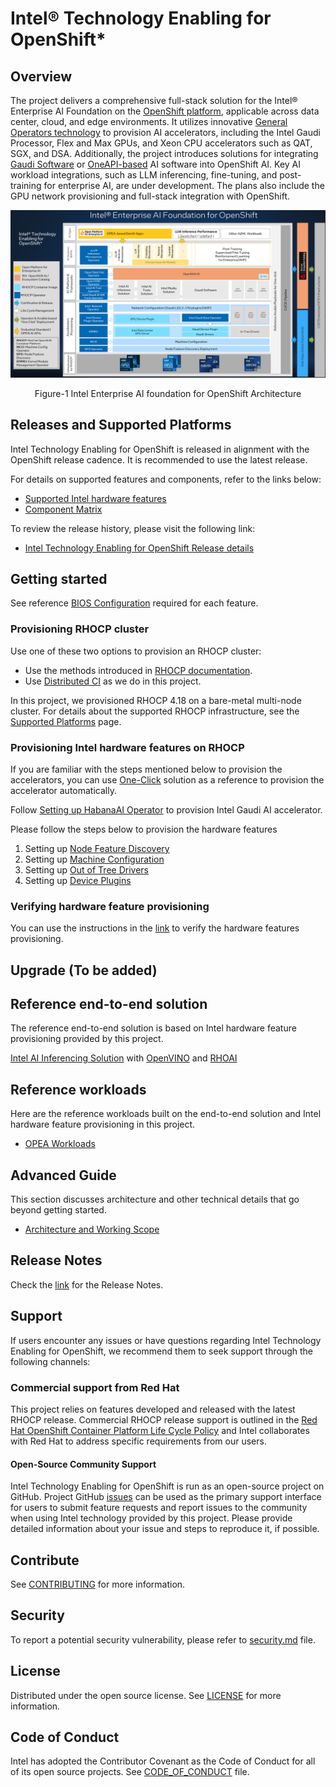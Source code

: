 # Intel® Technology Enabling for OpenShift*
## Overview
The project delivers a comprehensive full-stack solution for the Intel® Enterprise AI Foundation on the [OpenShift platform](https://www.redhat.com/en/technologies/cloud-computing/openshift/container-platform), applicable across data center, cloud, and edge environments. It utilizes innovative [General Operators technology](https://github.com/intel/intel-technology-enabling-for-openshift/wiki/Intel-Technology-Enabling-for-OpenShift-Architecture-and-Working-Scope#architecture-options) to provision AI accelerators, including the Intel Gaudi Processor, Flex and Max GPUs, and Xeon CPU accelerators such as QAT, SGX, and DSA. Additionally, the project introduces solutions for integrating [Gaudi Software](https://docs.habana.ai/en/latest/index.html) or [OneAPI-based](https://www.intel.com/content/www/us/en/developer/tools/oneapi/overview.html#gs.kgdasr) AI software into OpenShift AI. Key AI workload integrations, such as LLM inferencing, fine-tuning, and post-training for enterprise AI, are under development. The plans also include the GPU network provisioning and full-stack integration with OpenShift. 

![Alt text](/docs/images/Intel-Technology-Enabling-for-OpenShift-Architecture.png)

<div align="center">
  Figure-1 Intel Enterprise AI foundation for OpenShift Architecture 
</div>

## Releases and Supported Platforms 
Intel Technology Enabling for OpenShift is released in alignment with the OpenShift release cadence. It is recommended to use the latest release. 

For details on supported features and components, refer to the links below: 
- [Supported Intel hardware features](/docs/supported_platforms.md#supported-intel-hardware-features) 
- [Component Matrix](/docs/supported_platforms.md#component-matrix) 

To review the release history, please visit the following link: 
- [Intel Technology Enabling for OpenShift Release details](/docs/releases.rst)

## Getting started
See reference [BIOS Configuration](/docs/supported_platforms.md#bios-configuration) required for each feature.

### Provisioning RHOCP cluster   
Use one of these two options to provision an RHOCP cluster: 
- Use the methods introduced in [RHOCP documentation](https://docs.redhat.com/en/documentation/openshift_container_platform/4.18/html/installation_overview/ocp-installation-overview). 
- Use [Distributed CI](https://doc.distributed-ci.io/) as we do in this project.  

In this project, we provisioned RHOCP 4.18 on a bare-metal multi-node cluster. For details about the supported RHOCP infrastructure, see the [Supported Platforms](/docs/supported_platforms.md) page.

### Provisioning Intel hardware features on RHOCP
If you are familiar with the steps mentioned below to provision the accelerators, you can use [One-Click](/one_click/README.md) solution as a reference to provision the accelerator automatically.

Follow [Setting up HabanaAI Operator](/gaudi/README.md) to provision Intel Gaudi AI accelerator.  

Please follow the steps below to provision the hardware features 
1. Setting up [Node Feature Discovery](/nfd/README.md) 
2. Setting up [Machine Configuration](/machine_configuration/README.md) 
3. Setting up [Out of Tree Drivers](/kmmo/README.md) 
4. Setting up [Device Plugins](/device_plugins/README.md) 

### Verifying hardware feature provisioning 
You can use the instructions in the [link](/tests/l2/README.md) to verify the hardware features provisioning. 

## Upgrade (To be added) 

## Reference end-to-end solution 
The reference end-to-end solution is based on Intel hardware feature provisioning provided by this project. 

[Intel AI Inferencing Solution](/e2e/inference/README.md) with [OpenVINO](https://github.com/openvinotoolkit/openvino) and [RHOAI](https://www.redhat.com/en/technologies/cloud-computing/openshift/openshift-data-science) 

## Reference workloads 
Here are the reference workloads built on the end-to-end solution and Intel hardware feature provisioning in this project. 
- [OPEA Workloads](workloads/opea/chatqna/README.md)

## Advanced Guide 
This section discusses architecture and other technical details that go beyond getting started. 
- [Architecture and Working Scope](https://github.com/intel/intel-technology-enabling-for-openshift/wiki/Intel-Technology-Enabling-for-OpenShift-Architecture-and-Working-Scope) 

## Release Notes
Check the [link](https://github.com/intel/intel-technology-enabling-for-openshift/releases/) for the Release Notes.  

## Support
If users encounter any issues or have questions regarding Intel Technology Enabling for OpenShift, we recommend them to seek support through the following channels:
### Commercial support from Red Hat 
This project relies on features developed and released with the latest RHOCP release. Commercial RHOCP release support is outlined in the [Red Hat OpenShift Container Platform Life Cycle Policy](https://access.redhat.com/support/policy/updates/openshift) and Intel collaborates with Red Hat to address specific requirements from our users.  

#### Open-Source Community Support
Intel Technology Enabling for OpenShift is run as an open-source project on GitHub. Project GitHub [issues](https://github.com/intel/intel-technology-enabling-for-openshift/issues) can be used as the primary support interface for users to submit feature requests and report issues to the community when using Intel technology provided by this project. Please provide detailed information about your issue and steps to reproduce it, if possible.

## Contribute
See [CONTRIBUTING](CONTRIBUTING.md) for more information.

## Security
To report a potential security vulnerability, please refer to [security.md](/security.md) file. 

## License
Distributed under the open source license. See [LICENSE](/LICENSE.txt) for more information.

## Code of Conduct
Intel has adopted the Contributor Covenant as the Code of Conduct for all of its open source projects. See [CODE_OF_CONDUCT](/CODE_OF_CONDUCT.md) file.
